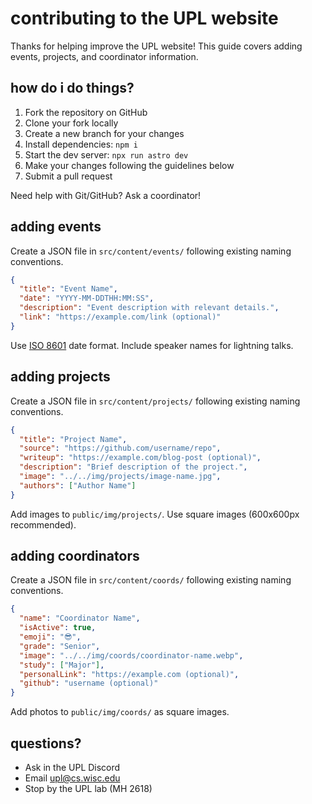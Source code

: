 # contributing to the UPL website

Thanks for helping improve the UPL website! This guide covers adding events, projects, and coordinator information.

## how do i do things?

1. Fork the repository on GitHub
2. Clone your fork locally
3. Create a new branch for your changes
4. Install dependencies: `npm i`
5. Start the dev server: `npx run astro dev`
6. Make your changes following the guidelines below
7. Submit a pull request

Need help with Git/GitHub? Ask a coordinator!

## adding events

Create a JSON file in `src/content/events/` following existing naming conventions.

```json
{
  "title": "Event Name",
  "date": "YYYY-MM-DDTHH:MM:SS",
  "description": "Event description with relevant details.",
  "link": "https://example.com/link (optional)"
}
```

Use [ISO 8601](https://en.wikipedia.org/wiki/ISO_8601) date format. Include speaker names for lightning talks.

## adding projects

Create a JSON file in `src/content/projects/` following existing naming conventions.

```json
{
  "title": "Project Name",
  "source": "https://github.com/username/repo",
  "writeup": "https://example.com/blog-post (optional)",
  "description": "Brief description of the project.",
  "image": "../../img/projects/image-name.jpg",
  "authors": ["Author Name"]
}
```

Add images to `public/img/projects/`. Use square images (600x600px recommended).

## adding coordinators

Create a JSON file in `src/content/coords/` following existing naming conventions.

```json
{
  "name": "Coordinator Name",
  "isActive": true,
  "emoji": "😎",
  "grade": "Senior",
  "image": "../../img/coords/coordinator-name.webp",
  "study": ["Major"],
  "personalLink": "https://example.com (optional)",
  "github": "username (optional)"
}
```

Add photos to `public/img/coords/` as square images.

## questions?

- Ask in the UPL Discord
- Email upl@cs.wisc.edu
- Stop by the UPL lab (MH 2618)

